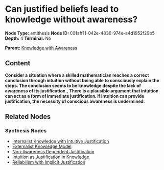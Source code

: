 # Can justified beliefs lead to knowledge without awareness?

**Node Type:** antithesis
**Node ID:** 001aff11-042e-4836-974e-a4d1952f29b5
**Depth:** 4
**Terminal:** No

**Parent:** [Knowledge with Awareness](knowledge-with-awareness-synthesis-0603260e-bbf7-4aa6-81ed-22dd25e52b8f.md)

## Content

**Consider a situation where a skilled mathematician reaches a correct conclusion through intuition without being able to consciously explain the steps. The conclusion seems to be knowledge despite the lack of awareness of its justification.**,
**There is a plausible argument that intuition can act as a form of immediate justification. If intuition can provide justification, the necessity of conscious awareness is undermined.**

## Related Nodes

### Synthesis Nodes

- [Internalist Knowledge with Intuitive Justification](internalist-knowledge-with-intuitive-justification-synthesis-8ada41eb-a6ab-4978-b21a-64cf7419a7f5.md)
- [Externalist Knowledge Model](externalist-knowledge-model-synthesis-50de551b-a4dd-41ef-9850-44abbb29eb2f.md)
- [Non-Awareness Dependent Justification](non-awareness-dependent-justification-synthesis-55d8f328-1320-4b03-a047-d6bd40469dd4.md)
- [Intuition as Justification in Knowledge](intuition-as-justification-in-knowledge-synthesis-7fbe637c-e763-4b89-a945-ad7427dbc70d.md)
- [Reliabilism with Implicit Justification](reliabilism-with-implicit-justification-synthesis-522111d5-cc18-4733-9a58-16a5a1dacc3f.md)
